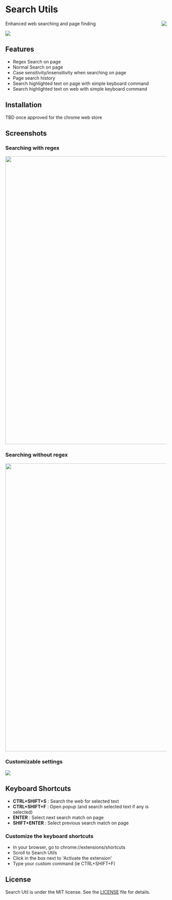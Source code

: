 # Search Utils

<img src="https://raw.githubusercontent.com/wmccall/chrome-regex-search/master/src/icons/SU_128.png" align="right" style="padding-left: 10px;" />

Enhanced web searching and page finding

<img src="https://raw.githubusercontent.com/wmccall/chrome-regex-search/master/google-webstore/popup.png"/>

## Features

- Regex Search on page
- Normal Search on page
- Case sensitivity/insensitivity when searching on page
- Page search history
- Search highlighted text on page with simple keyboard command
- Search highlighted text on web with simple keyboard command

## Installation

TBD once approved for the chrome web store

## Screenshots

### Searching with regex

<img src="https://raw.githubusercontent.com/wmccall/chrome-regex-search/master/google-webstore/regex.png" width="900px" />

### Searching without regex

<img src="https://raw.githubusercontent.com/wmccall/chrome-regex-search/master/google-webstore/noregex.png" width="900px" />

### Customizable settings

<img src="https://raw.githubusercontent.com/wmccall/chrome-regex-search/master/google-webstore/settings.png" />

## Keyboard Shortcuts

- <b>CTRL+SHIFT+S</b> : Search the web for selected text
- <b>CTRL+SHIFT+F</b> : Open popup (and search selected text if any is selected)
- <b>ENTER</b> : Select next search match on page
- <b>SHIFT+ENTER</b> : Select previous search match on page

### Customize the keyboard shortcuts

- In your browser, go to chrome://extensions/shortcuts
- Scroll to Search Utils
- Click in the box next to 'Activate the extension'
- Type your custom command (ie CTRL+SHIFT+F)

## License

Search Util is under the MIT license. See the <a href="https://raw.githubusercontent.com/wmccall/chrome-regex-search/master/LICENSE">LICENSE</a> file for details.
